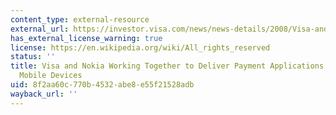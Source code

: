 ```yaml
---
content_type: external-resource
external_url: https://investor.visa.com/news/news-details/2008/Visa-and-Nokia-Working-Together-to-Deliver-Payment-Applications-for-Next-Generation-Mobile-Devices/default.aspx
has_external_license_warning: true
license: https://en.wikipedia.org/wiki/All_rights_reserved
status: ''
title: Visa and Nokia Working Together to Deliver Payment Applications for Next Generation
  Mobile Devices
uid: 8f2aa60c-770b-4532-abe8-e55f21528adb
wayback_url: ''
---
```

